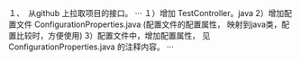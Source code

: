 １、　从github 上拉取项目的接口。
···
１）增加  TestController。java
 2）增加配置文件 ConfigurationProperties.java  (配置文件的配置属性， 映射到java类，配置比较时，方便使用)
 3）配置文件中，增加配置属性，  见 ConfigurationProperties.java  的注释内容。
···
